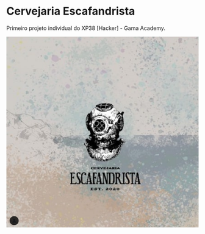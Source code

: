 # Cervejaria Escafandrista 

Primeiro projeto individual do XP38 [Hacker] - Gama Academy.

<img src="escafandrista.png" alt="Logo Cervejaria Escafandrista"/>


